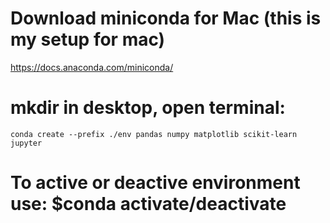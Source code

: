# Download miniconda for Mac (this is my setup for mac)
https://docs.anaconda.com/miniconda/

# mkdir in desktop, open terminal:
```
conda create --prefix ./env pandas numpy matplotlib scikit-learn jupyter
```

# To active or deactive environment use: $conda activate/deactivate
